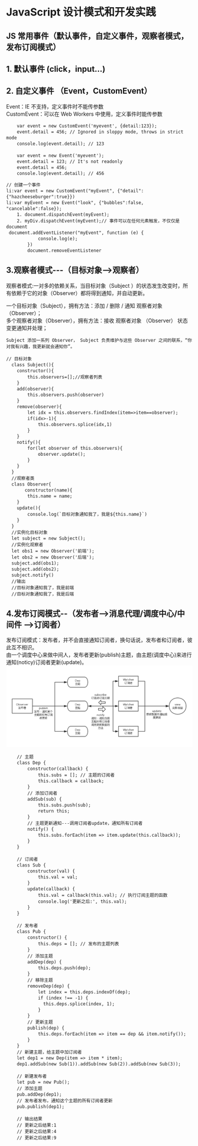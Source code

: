 # JavaScript 设计模式和开发实践

## JS 常用事件（默认事件，自定义事件，观察者模式，发布订阅模式）

## 1. 默认事件 (click，input...)

## 2. 自定义事件 （Event，CustomEvent）

Event：IE 不支持，定义事件时不能传参数  
CustomEvent：可以在 Web Workers 中使用，定义事件时能传参数

```code
    var event = new CustomEvent('myevent', {detail:123});
    event.detail = 456; // Ignored in sloppy mode, throws in strict mode
    console.log(event.detail); // 123

    var event = new Event('myevent');
    event.detail = 123; // It's not readonly
    event.detail = 456;
    console.log(event.detail); // 456
```

```code
// 创建一个事件
li:var event = new CustomEvent("myEvent", {"detail":{"hazcheeseburger":true}})
li:var myEvent = new Event("look", {"bubbles":false, "cancelable":false});
    1. document.dispatchEvent(myEvent);
    2. myDiv.dispatchEvent(myEvent);// 事件可以在任何元素触发，不仅仅是document
 document.addEventListener("myEvent", function (e) {
            console.log(e);
        })
        document.removeEventListener
```

## 3.观察者模式---（目标对象-->观察者）

观察者模式:一对多的依赖关系，当目标对象（Subject ）的状态发生改变时，所有依赖于它的对象（Observer）都将得到通知，并自动更新。

一个目标对象（Subject），拥有方法：添加 / 删除 / 通知 观察者对象 （Observer）；  
多个观察者对象（Observer），拥有方法：接收 观察者对象 （Observer） 状态变更通知并处理；

```code
Subject 添加一系列 Observer， Subject 负责维护与这些 Observer 之间的联系，“你对我有兴趣，我更新就会通知你”。

// 目标对象
  class Subject(){
    constructor(){
        this.observers=[];//观察者列表
    }
    add(observer){
        this.observers.push(observer)
    }
    remove(observer){
        let idx = this.observers.findIndex(item=>item==observer);
        if(idx>-1){
            this.observers.splice(idx,1)
        }
    }
    notify(){
        for(let observer of this.observers){
            observer.update();
        }
    }
  }
  //观察者类
  class Observer{
       constructor(name){
        this.name = name;
    }
    update(){
        console.log(`目标对象通知我了，我是${this.name}`)
    }
  }
  //实例化目标对象
  let subject = new Subject();
  //实例化观察者
  let obs1 = new Observer('前端');
  let obs2 = new Observer('后端');
  subject.add(obs1);
  subject.add(obs2);
  subject.notify()
  //输出
  //目标对象通知我了，我是前端
  //目标对象通知我了，我是后端
```

## 4.发布订阅模式--（发布者-->消息代理/调度中心/中间件 -->订阅者）

发布订阅模式：发布者，并不会直接通知订阅者，换句话说，发布者和订阅者，彼此互不相识。  
由一个调度中心来做中间人，发布者更新(publish)主题，由主题(调度中心)来进行通知(noticy)订阅者更新(update)。
![发布订阅](./img/Publish-And-Subscribe.png)

```code
    // 主题
    class Dep {
        constructor(callback) {
            this.subs = []; // 主题的订阅者
            this.callback = callback;
        }
        // 添加订阅者
        addSub(sub) {
            this.subs.push(sub);
            return this;
        }
        // 主题更新通知---调用订阅者update，通知所有订阅者
        notify() {
            this.subs.forEach(item => item.update(this.callback));
        }
    }

    // 订阅者
    class Sub {
        constructor(val) {
            this.val = val;
        }
        update(callback) {
            this.val = callback(this.val); // 执行订阅主题的函数
            console.log('更新之后:', this.val);
        }
    }

    // 发布者
    class Pub {
        constructor() {
            this.deps = []; // 发布的主题列表
        }
        // 添加主题
        addDep(dep) {
            this.deps.push(dep);
        }
        // 移除主题
        removeDep(dep) {
            let index = this.deps.indexOf(dep);
            if (index !== -1) {
              this.deps.splice(index, 1);
            }
        }
        // 更新主题
        publish(dep) {
            this.deps.forEach(item => item == dep && item.notify());
        }
    }
    // 新建主题，给主题中加订阅者
    let dep1 = new Dep(item => item * item);
    dep1.addSub(new Sub(1)).addSub(new Sub(2)).addSub(new Sub(3));

    // 新建发布者
    let pub = new Pub();
    // 添加主题
    pub.addDep(dep1);
    // 发布者发布，通知这个主题的所有订阅者更新
    pub.publish(dep1);

    // 输出结果
    // 更新之后结果:1
    // 更新之后结果:4
    // 更新之后结果:9
```
